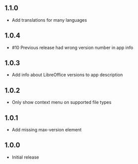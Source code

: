 ## 1.1.0
* Add translations for many languages

## 1.0.4
* #10 Previous release had wrong version number in app info

## 1.0.3
* Add info about LibreOffice versions to app description

## 1.0.2
* Only show context menu on supported file types

## 1.0.1
* Add missing max-version element

## 1.0.0
- Initial release
